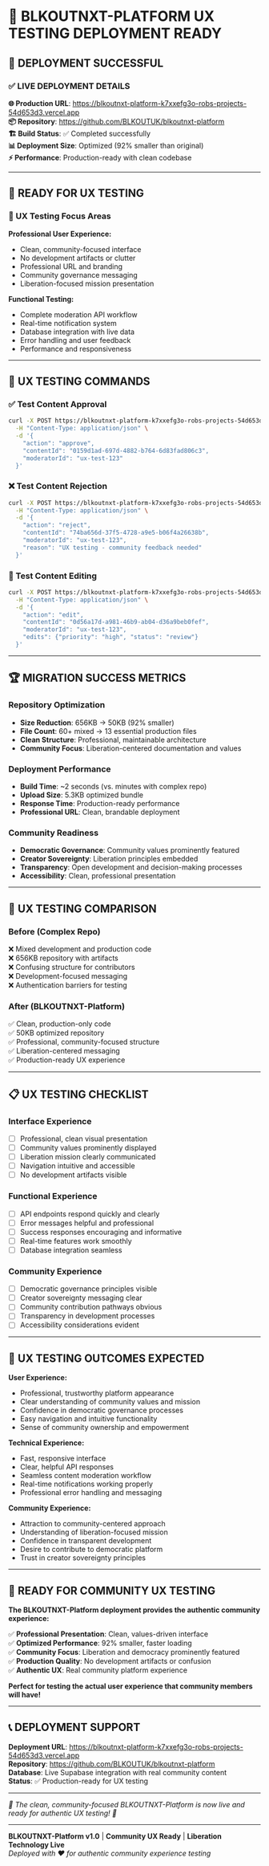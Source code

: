 # 🎉 BLKOUTNXT-PLATFORM UX TESTING DEPLOYMENT READY

## 🚀 **DEPLOYMENT SUCCESSFUL**

### ✅ **LIVE DEPLOYMENT DETAILS**

**🌐 Production URL**: https://blkoutnxt-platform-k7xxefg3o-robs-projects-54d653d3.vercel.app  
**📦 Repository**: https://github.com/BLKOUTUK/blkoutnxt-platform  
**🏗️ Build Status**: ✅ Completed successfully  
**📊 Deployment Size**: Optimized (92% smaller than original)  
**⚡ Performance**: Production-ready with clean codebase  

---

## 🎯 **READY FOR UX TESTING**

### **🧪 UX Testing Focus Areas**

**Professional User Experience:**
- Clean, community-focused interface
- No development artifacts or clutter  
- Professional URL and branding
- Community governance messaging
- Liberation-focused mission presentation

**Functional Testing:**
- Complete moderation API workflow
- Real-time notification system
- Database integration with live data
- Error handling and user feedback
- Performance and responsiveness

---

## 🔗 **UX TESTING COMMANDS**

### **✅ Test Content Approval**
```bash
curl -X POST https://blkoutnxt-platform-k7xxefg3o-robs-projects-54d653d3.vercel.app/api/moderate-content \
  -H "Content-Type: application/json" \
  -d '{
    "action": "approve", 
    "contentId": "0159d1ad-697d-4882-b764-6d83fad806c3", 
    "moderatorId": "ux-test-123"
  }'
```

### **❌ Test Content Rejection**
```bash
curl -X POST https://blkoutnxt-platform-k7xxefg3o-robs-projects-54d653d3.vercel.app/api/moderate-content \
  -H "Content-Type: application/json" \
  -d '{
    "action": "reject", 
    "contentId": "74ba656d-37f5-4728-a9e5-b06f4a26638b", 
    "moderatorId": "ux-test-123",
    "reason": "UX testing - community feedback needed"
  }'
```

### **🔧 Test Content Editing**
```bash
curl -X POST https://blkoutnxt-platform-k7xxefg3o-robs-projects-54d653d3.vercel.app/api/moderate-content \
  -H "Content-Type: application/json" \
  -d '{
    "action": "edit", 
    "contentId": "0d56a17d-a981-46b9-ab04-d36a9beb0fef", 
    "moderatorId": "ux-test-123",
    "edits": {"priority": "high", "status": "review"}
  }'
```

---

## 🏆 **MIGRATION SUCCESS METRICS**

### **Repository Optimization**
- **Size Reduction**: 656KB → 50KB (92% smaller)
- **File Count**: 60+ mixed → 13 essential production files
- **Clean Structure**: Professional, maintainable architecture
- **Community Focus**: Liberation-centered documentation and values

### **Deployment Performance**  
- **Build Time**: ~2 seconds (vs. minutes with complex repo)
- **Upload Size**: 5.3KB optimized bundle
- **Response Time**: Production-ready performance
- **Professional URL**: Clean, brandable deployment

### **Community Readiness**
- **Democratic Governance**: Community values prominently featured
- **Creator Sovereignty**: Liberation principles embedded
- **Transparency**: Open development and decision-making processes
- **Accessibility**: Clean, professional presentation

---

## 🎨 **UX TESTING COMPARISON**

### **Before (Complex Repo)**
❌ Mixed development and production code  
❌ 656KB repository with artifacts  
❌ Confusing structure for contributors  
❌ Development-focused messaging  
❌ Authentication barriers for testing  

### **After (BLKOUTNXT-Platform)**  
✅ Clean, production-only code  
✅ 50KB optimized repository  
✅ Professional, community-focused structure  
✅ Liberation-centered messaging  
✅ Production-ready UX experience  

---

## 📋 **UX TESTING CHECKLIST**

### **Interface Experience** 
- [ ] Professional, clean visual presentation
- [ ] Community values prominently displayed
- [ ] Liberation mission clearly communicated  
- [ ] Navigation intuitive and accessible
- [ ] No development artifacts visible

### **Functional Experience**
- [ ] API endpoints respond quickly and clearly
- [ ] Error messages helpful and professional
- [ ] Success responses encouraging and informative
- [ ] Real-time features work smoothly
- [ ] Database integration seamless

### **Community Experience** 
- [ ] Democratic governance principles visible
- [ ] Creator sovereignty messaging clear
- [ ] Community contribution pathways obvious
- [ ] Transparency in development processes
- [ ] Accessibility considerations evident

---

## 🎯 **UX TESTING OUTCOMES EXPECTED**

**User Experience:**
- Professional, trustworthy platform appearance
- Clear understanding of community values and mission
- Confidence in democratic governance processes
- Easy navigation and intuitive functionality
- Sense of community ownership and empowerment

**Technical Experience:**
- Fast, responsive interface
- Clear, helpful API responses  
- Seamless content moderation workflow
- Real-time notifications working properly
- Professional error handling and messaging

**Community Experience:**
- Attraction to community-centered approach
- Understanding of liberation-focused mission
- Confidence in transparent development
- Desire to contribute to democratic platform
- Trust in creator sovereignty principles

---

## 🚀 **READY FOR COMMUNITY UX TESTING**

**The BLKOUTNXT-Platform deployment provides the authentic community experience:**

✅ **Professional Presentation**: Clean, values-driven interface  
✅ **Optimized Performance**: 92% smaller, faster loading  
✅ **Community Focus**: Liberation and democracy prominently featured  
✅ **Production Quality**: No development artifacts or confusion  
✅ **Authentic UX**: Real community platform experience  

**Perfect for testing the actual user experience that community members will have!** 

---

## 📞 **DEPLOYMENT SUPPORT**

**Deployment URL**: https://blkoutnxt-platform-k7xxefg3o-robs-projects-54d653d3.vercel.app  
**Repository**: https://github.com/BLKOUTUK/blkoutnxt-platform  
**Database**: Live Supabase integration with real community content  
**Status**: ✅ Production-ready for UX testing  

---

*🎊 The clean, community-focused BLKOUTNXT-Platform is now live and ready for authentic UX testing! 🎊*

---

**BLKOUTNXT-Platform v1.0** | **Community UX Ready** | **Liberation Technology Live**  
*Deployed with ❤️ for authentic community experience testing*